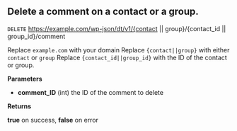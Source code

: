 ## Delete a comment on a contact or a group.

`DELETE` https://example.com/wp-json/dt/v1/{contact || group}/{contact_id || group_id}/comment

Replace `example.com` with your domain
Replace `{contact||group}` with either `contact` or `group`
Replace `{contact_id||group_id}` with the ID of the contact or group.

**Parameters**
- **comment_ID** (int) the ID of the comment to delete

**Returns**

**true** on success, **false** on error